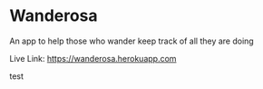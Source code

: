 # Wanderosa
An app to help those who wander keep track of all they are doing

Live Link: https://wanderosa.herokuapp.com

test
